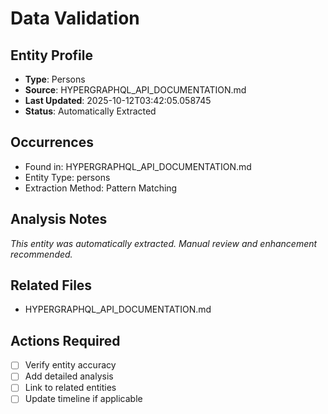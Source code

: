 # Data Validation

## Entity Profile
- **Type**: Persons
- **Source**: HYPERGRAPHQL_API_DOCUMENTATION.md
- **Last Updated**: 2025-10-12T03:42:05.058745
- **Status**: Automatically Extracted

## Occurrences
- Found in: HYPERGRAPHQL_API_DOCUMENTATION.md
- Entity Type: persons
- Extraction Method: Pattern Matching

## Analysis Notes
*This entity was automatically extracted. Manual review and enhancement recommended.*

## Related Files
- HYPERGRAPHQL_API_DOCUMENTATION.md

## Actions Required
- [ ] Verify entity accuracy
- [ ] Add detailed analysis
- [ ] Link to related entities
- [ ] Update timeline if applicable
